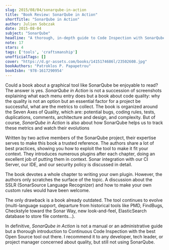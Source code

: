 ```yaml
---
slug: 2015/08/04/sonarqube-in-action
title: "Book Review: SonarQube in Action"
shortTitle: "SonarQube in Action"
author: Julien Sobczak
date: 2015-08-04
subject: "SonarQube"
headline: "A thorough, in-depth guide to Code Inspection with SonarQube"
note: 17
stars: 4
tags: ['tools', 'craftsmanship']
unofficialTags: []
cover: "https://d.gr-assets.com/books/1415174686l/23502608.jpg"
bookAuthors: "Patroklos P. Papapetrou"
bookIsbn: '978-1617290954'
---
```



Could a book about a graphical tool like SonarQube be enjoyable to read? The answer is yes. *SonarQube in Action* is not a succession of screenshots explaining what each menu entry does but a book about code quality: why the quality is not an option but an essential factor for a project be successful, what are the metrics to collect. The book is organized around the Seven Axes of Quality, which are: potential bugs, coding rules, tests, duplications, comments, architecture and design, and complexity. But of course, *SonarQube in Action* is also about how SonarQube helps us to track these metrics and watch their evolutions

Written by two active members of the SonarQube project, their expertise serves to make this book a trusted reference. The authors share a lot of best practices, showing you how to exploit the tool to make it fit your context. They introduces numerous plugins after each chapter, doing an excellent job of putting them in context. Sonar integration with our CI Server, our IDE, and our security policy is discussed in detail.

The book devotes a whole chapter to writing your own plugin. However, the authors only scratches the surface of the topic. A discussion about the SSLR (SonarSource Language Recognizer) and how to make your own custom rules would have been welcome.

The only drawback is a book already outdated. The tool continues to evolve (multi-language support, departure from historical tools like PMD, FindBugs, Checkstyle toward the Sonar Way, new look-and-feel, ElasticSearch database to store file contents...).

In definitive, *SonarQube in Action* is not a manual or an administrative guide but a thorough introduction to Continuous Code Inspection with the best Open Source tool out there. I recommend it to any developer, tech leader, or project manager concerned about quality, but still not using SonarQube.


